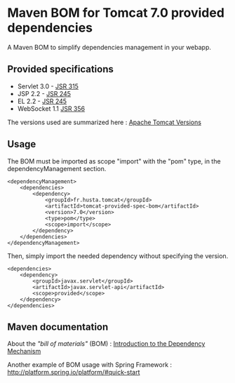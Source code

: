 # Maven BOM for Tomcat 7.0 provided dependencies

A Maven BOM to simplify dependencies management in your webapp.

## Provided specifications

- Servlet 3.0 - [JSR 315](https://jcp.org/en/jsr/detail?id=315)
- JSP 2.2 - [JSR 245](http://jcp.org/en/jsr/detail?id=245)
- EL 2.2 - [JSR 245](http://jcp.org/en/jsr/detail?id=245)
- WebSocket 1.1 [JSR 356](https://jcp.org/en/jsr/detail?id=356)

The versions used are summarized here :
[Apache Tomcat Versions](http://tomcat.apache.org/whichversion.html)

## Usage

The BOM must be imported as scope "import" with the "pom" type, in the dependencyManagement section. 

    <dependencyManagement>
        <dependencies>
            <dependency>
                <groupId>fr.husta.tomcat</groupId>
                <artifactId>tomcat-provided-spec-bom</artifactId>
                <version>7.0</version>
                <type>pom</type>
                <scope>import</scope>
            </dependency>
        </dependencies>
    </dependencyManagement>

Then, simply import the needed dependency without specifying the version.

    <dependencies>
        <dependency>
            <groupId>javax.servlet</groupId>
            <artifactId>javax.servlet-api</artifactId>
            <scope>provided</scope>
        </dependency>
    </dependencies>

## Maven documentation

About the _"bill of materials"_ (BOM) : [Introduction to the Dependency Mechanism](https://maven.apache.org/guides/introduction/introduction-to-dependency-mechanism.html#Importing_Dependencies)

Another example of BOM usage with Spring Framework : http://platform.spring.io/platform/#quick-start
